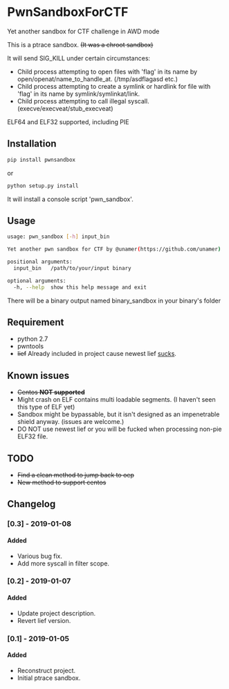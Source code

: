 # PwnSandboxForCTF
Yet another sandbox for CTF challenge in AWD mode

This is a ptrace sandbox. ~~(It was a chroot sandbox)~~

It will send SIG_KILL under certain circumstances:

* Child process attempting to open files with 'flag' in its name by open/openat/name_to_handle_at. (/tmp/asdflagasd etc.)
* Child process attempting to create a symlink or hardlink for file with 'flag' in its name by symlink/symlinkat/link.
* Child process attempting to call illegal syscall. (execve/execveat/stub_execveat)

ELF64 and ELF32 supported, including PIE

## Installation
```bash
pip install pwnsandbox
```
or
```bash
python setup.py install
```
It will install a console script 'pwn_sandbox'.
## Usage

```bash
usage: pwn_sandbox [-h] input_bin

Yet another pwn sandbox for CTF by @unamer(https://github.com/unamer)

positional arguments:
  input_bin   /path/to/your/input binary

optional arguments:
  -h, --help  show this help message and exit
```
There will be a binary output named binary_sandbox in your binary's folder

## Requirement

* python 2.7
* pwntools
* ~~lief~~ Already included in project cause newest lief [sucks](https://github.com/lief-project/LIEF/issues/143).

## Known issues

* ~~Centos **NOT supported**~~
* Might crash on ELF contains multi loadable segments. (I haven't seen this type of ELF yet)
* Sandbox might be bypassable, but it isn't designed as an impenetrable shield anyway. (issues are welcome.)
* DO NOT use newest lief or you will be fucked when processing non-pie ELF32 file.

## TODO

* ~~Find a clean method to jump back to oep~~
* ~~New method to support centos~~

## Changelog

### [0.3] - 2019-01-08
#### Added
- Various bug fix.
- Add more syscall in filter scope.

### [0.2] - 2019-01-07
#### Added
- Update project description.
- Revert lief version.

### [0.1] - 2019-01-05
#### Added
- Reconstruct project.
- Initial ptrace sandbox.
